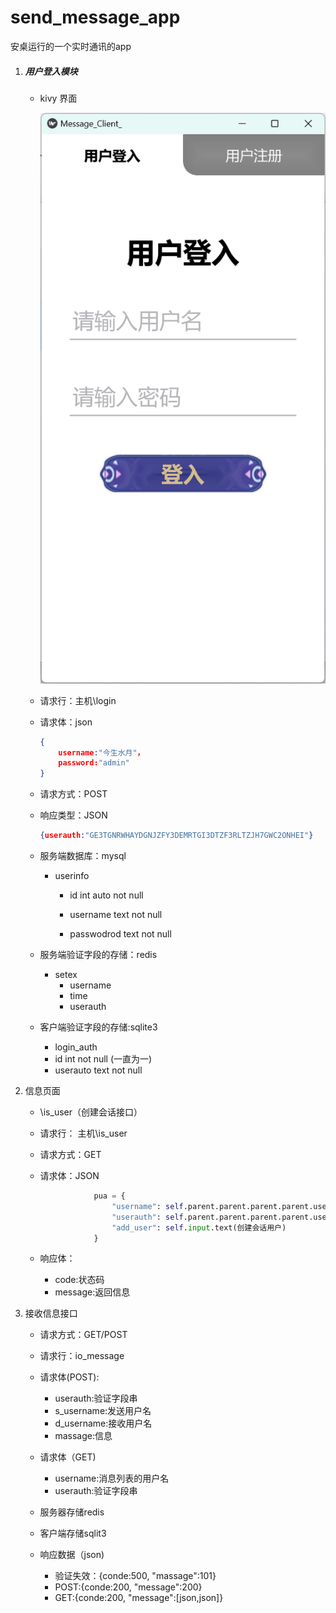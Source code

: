 # send_message_app
安桌运行的一个实时通讯的app

1. #####  用户登入模块

   + kivy 界面

     ![96c9e3ed5bf3ee328dfcaf1a9a5f162f](https://github.com/rcnn-retall/send_message_app/blob/main/IMAGE/96c9e3ed5bf3ee328dfcaf1a9a5f162f.png)

   + 请求行：主机\login

   + 请求体：json

     ```json
     {
         username:"今生水月"，
         password:"admin"
     }
     ```

   + 请求方式：POST

   + 响应类型：JSON

     ```json
     {userauth:"GE3TGNRWHAYDGNJZFY3DEMRTGI3DTZF3RLTZJH7GWC2ONHEI"}
     ```

   + 服务端数据库：mysql

     + userinfo 

       + id  int auto not null

       + username text not null

       + passwodrod text not null

         

   + 服务端验证字段的存储：redis
     + setex
       + username
       + time
       + userauth
   + 客户端验证字段的存储:sqlite3
     + login_auth
     + id int not null (一直为一)
     + userauto text not null

2. 信息页面

   + \is_user（创建会话接口）

   + 请求行： 主机\is_user

   + 请求方式：GET

   + 请求体：JSON

     ```python
                 pua = {
                     "username": self.parent.parent.parent.parent.username,(验证用户名)
                     "userauth": self.parent.parent.parent.parent.userauth,(验证字符串)
                     "add_user": self.input.text(创建会话用户)
                 }
     ```

   + 响应体：
     + code:状态码
     + message:返回信息

3. 接收信息接口

   + 请求方式：GET/POST

   + 请求行：io_message
   + 请求体(POST):
     + userauth:验证字段串
     + s_username:发送用户名
     + d_username:接收用户名
     + massage:信息
   + 请求体（GET)
     + username:消息列表的用户名
     + userauth:验证字段串
   + 服务器存储redis
   + 客户端存储sqlit3
   + 响应数据（json)
     + 验证失效：{conde:500, "massage":101}
     + POST:{conde:200, "message":200}
     + GET:{conde:200, "message":[json,json]}
